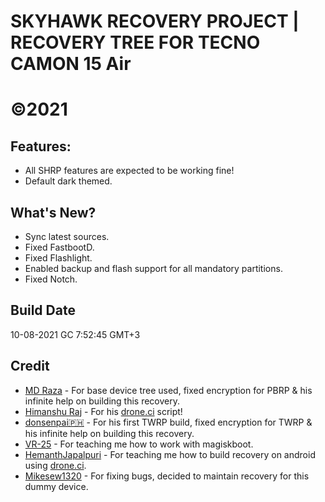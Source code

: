 # SKYHAWK RECOVERY PROJECT | RECOVERY TREE FOR TECNO CAMON 15 Air
# ©2021

## Features:

- All SHRP features are expected to be working fine!
- Default dark themed.

## What's New?

- Sync latest sources.
- Fixed FastbootD.
- Fixed Flashlight.
- Enabled backup and flash support for all mandatory partitions. 
- Fixed Notch.

## Build Date 

10-08-2021 GC 7:52:45 GMT+3

## Credit

- [MD Raza](https://github.com/RazaDroid) - For base device tree used, fixed encryption for PBRP & his infinite help on building this recovery.<br/>
- [Himanshu Raj](https://github.com/hraj9258) - For his [drone.ci](https://cloud.drone.io) script!<br/>
- [donsenpai🇵🇭](https://github.com/mastersenpai05) - For his first TWRP build, fixed encryption for TWRP & his infinite help on building this recovery.<br/>
- [VR-25](https://github.com/VR-25) - For teaching me how to work with magiskboot.<br/>
- [HemanthJapalpuri](https://t.me/HemanthJapalpuri) - For teaching me how to build recovery on android using [drone.ci](https://cloud.drone.io).<br/>
- [Mikesew1320](https://github.com/Mikesew1320) - For fixing bugs, decided to maintain recovery for this dummy device.<br/>